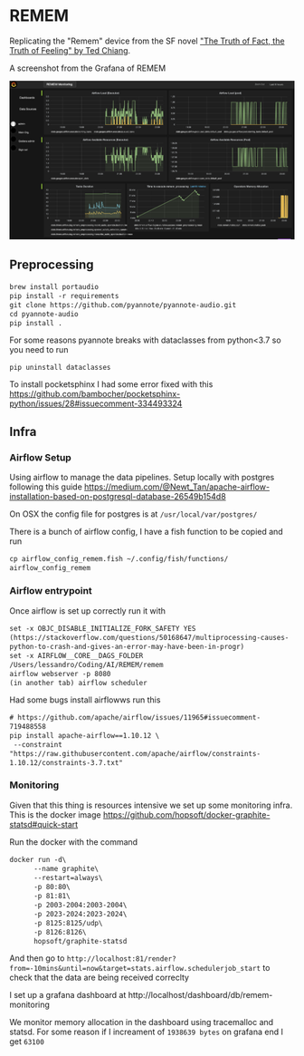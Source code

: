 # REMEM
Replicating the "Remem" device from the SF novel ["The Truth of Fact, the Truth of Feeling" by Ted Chiang](https://en.wikipedia.org/wiki/The_Truth_of_Fact,_the_Truth_of_Feeling).

A screenshot from the Grafana of REMEM

![](https://raw.githubusercontent.com/SolbiatiAlessandro/REMEM/main/Screenshot%202020-11-11%20at%2023.20.17.png)


## Preprocessing 

```
brew install portaudio
pip install -r requirements
git clone https://github.com/pyannote/pyannote-audio.git
cd pyannote-audio
pip install .
```

For some reasons pyannote breaks with dataclasses from python<3.7 so you need to run
```
pip uninstall dataclasses
```

To install pocketsphinx I had some error fixed with this https://github.com/bambocher/pocketsphinx-python/issues/28#issuecomment-334493324


## Infra

### Airflow Setup

Using airflow to manage the data pipelines. Setup locally with postgres following this guide https://medium.com/@Newt_Tan/apache-airflow-installation-based-on-postgresql-database-26549b154d8

On OSX the config file for postgres is at `/usr/local/var/postgres/`

There is a bunch of airflow config, I have a fish function to be copied and run
```
cp airflow_config_remem.fish ~/.config/fish/functions/
airflow_config_remem
```

### Airflow entrypoint

Once airflow is set up correctly run it with

```
set -x OBJC_DISABLE_INITIALIZE_FORK_SAFETY YES (https://stackoverflow.com/questions/50168647/multiprocessing-causes-python-to-crash-and-gives-an-error-may-have-been-in-progr)
set -x AIRFLOW__CORE__DAGS_FOLDER /Users/lessandro/Coding/AI/REMEM/remem
airflow webserver -p 8080
(in another tab) airflow scheduler
```

Had some bugs install airflowws run this
``` 
# https://github.com/apache/airflow/issues/11965#issuecomment-719488558
pip install apache-airflow==1.10.12 \
 --constraint "https://raw.githubusercontent.com/apache/airflow/constraints-1.10.12/constraints-3.7.txt"
```

### Monitoring
Given that this thing is resources intensive we set up some monitoring infra. This is the docker image https://github.com/hopsoft/docker-graphite-statsd#quick-start

Run the docker with the command

```
docker run -d\
      --name graphite\
      --restart=always\
      -p 80:80\
      -p 81:81\
      -p 2003-2004:2003-2004\
      -p 2023-2024:2023-2024\
      -p 8125:8125/udp\
      -p 8126:8126\
      hopsoft/graphite-statsd
```

And then go to `http://localhost:81/render?from=-10mins&until=now&target=stats.airflow.schedulerjob_start` to check that the data are being received correclty

I set up a grafana dashboard at http://localhost/dashboard/db/remem-monitoring

We monitor memory allocation in the dashboard using tracemalloc and statsd.
For some reason if I increament of `1938639 bytes` on grafana end I get `63100`
